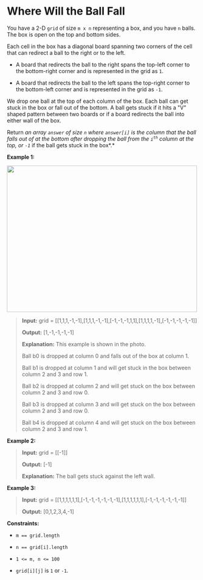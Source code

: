 # Where Will the Ball Fall

You have a 2-D <code>grid</code> of size <code>m x n</code> representing a box, and you have <code>n</code> balls. The box is open on the top and bottom sides.

Each cell in the box has a diagonal board spanning two corners of the cell that can redirect a ball to the right or to the left.

- A board that redirects the ball to the right spans the top-left corner to the bottom-right corner and is represented in the grid as <code>1</code>.

- A board that redirects the ball to the left spans the top-right corner to the bottom-left corner and is represented in the grid as <code>-1</code>.

We drop one ball at the top of each column of the box. Each ball can get stuck in the box or fall out of the bottom. A ball gets stuck if it hits a "V" shaped pattern between two boards or if a board redirects the ball into either wall of the box.

Return *an array *<code>answer</code>* of size *<code>n</code>* where *<code>answer[i]</code>* is the column that the ball falls out of at the bottom after dropping the ball from the *<code>i<sup>th</sup></code>* column at the top, or <code>-1</code>* if the ball gets stuck in the box*.*


**Example 1:**

**<img alt="" src="https://assets.leetcode.com/uploads/2019/09/26/ball.jpg" style="width: 500px; height: 385px;">**
>
> **Input:** grid = [[1,1,1,-1,-1],[1,1,1,-1,-1],[-1,-1,-1,1,1],[1,1,1,1,-1],[-1,-1,-1,-1,-1]]
>
> **Output:** [1,-1,-1,-1,-1]
>
> **Explanation:** This example is shown in the photo.
>
> Ball b0 is dropped at column 0 and falls out of the box at column 1.
>
> Ball b1 is dropped at column 1 and will get stuck in the box between column 2 and 3 and row 1.
>
> Ball b2 is dropped at column 2 and will get stuck on the box between column 2 and 3 and row 0.
>
> Ball b3 is dropped at column 3 and will get stuck on the box between column 2 and 3 and row 0.
>
> Ball b4 is dropped at column 4 and will get stuck on the box between column 2 and 3 and row 1.

**Example 2:**
>
> **Input:** grid = [[-1]]
>
> **Output:** [-1]
>
> **Explanation:** The ball gets stuck against the left wall.

**Example 3:**
>
> **Input:** grid = [[1,1,1,1,1,1],[-1,-1,-1,-1,-1,-1],[1,1,1,1,1,1],[-1,-1,-1,-1,-1,-1]]
>
> **Output:** [0,1,2,3,4,-1]


**Constraints:**

- <code>m == grid.length</code>

- <code>n == grid[i].length</code>

- <code>1 &lt;= m, n &lt;= 100</code>

- <code>grid[i][j]</code> is <code>1</code> or <code>-1</code>.

